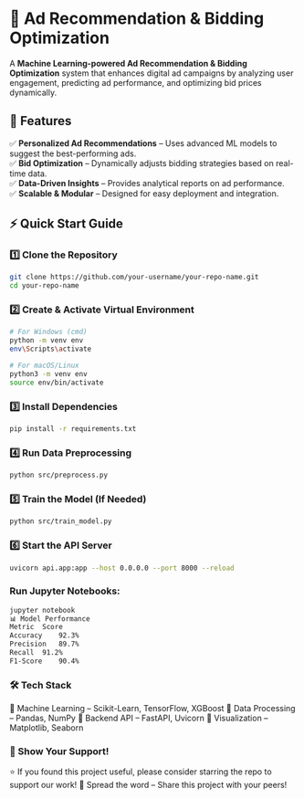 # 🚀 Ad Recommendation & Bidding Optimization

A **Machine Learning-powered Ad Recommendation & Bidding Optimization** system that enhances digital ad campaigns by analyzing user engagement, predicting ad performance, and optimizing bid prices dynamically.

## 📌 Features
✅ **Personalized Ad Recommendations** – Uses advanced ML models to suggest the best-performing ads.  
✅ **Bid Optimization** – Dynamically adjusts bidding strategies based on real-time data.  
✅ **Data-Driven Insights** – Provides analytical reports on ad performance.  
✅ **Scalable & Modular** – Designed for easy deployment and integration.  

## ⚡ Quick Start Guide

### 1️⃣ **Clone the Repository**
```bash
git clone https://github.com/your-username/your-repo-name.git
cd your-repo-name
```
### 2️⃣ Create & Activate Virtual Environment
```bash
# For Windows (cmd)
python -m venv env
env\Scripts\activate

# For macOS/Linux
python3 -m venv env
source env/bin/activate
```
### 3️⃣ Install Dependencies
```bash
pip install -r requirements.txt
```
### 4️⃣ Run Data Preprocessing
```bash
python src/preprocess.py
```
### 5️⃣ Train the Model (If Needed)
```bash
python src/train_model.py
```
### 6️⃣ Start the API Server
```bash
uvicorn api.app:app --host 0.0.0.0 --port 8000 --reload
```
### Run Jupyter Notebooks:
```bash
jupyter notebook
📊 Model Performance
Metric	Score
Accuracy	92.3%
Precision	89.7%
Recall	91.2%
F1-Score	90.4%
```
### 🛠️ Tech Stack
🔹 Machine Learning – Scikit-Learn, TensorFlow, XGBoost
🔹 Data Processing – Pandas, NumPy
🔹 Backend API – FastAPI, Uvicorn
🔹 Visualization – Matplotlib, Seaborn

### 🌟 Show Your Support!
⭐ If you found this project useful, please consider starring the repo to support our work!
📢 Spread the word – Share this project with your peers!
